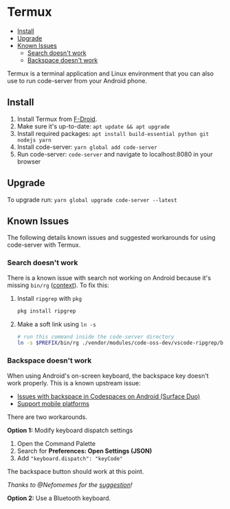 <!-- START doctoc generated TOC please keep comment here to allow auto update -->
<!-- DON'T EDIT THIS SECTION, INSTEAD RE-RUN doctoc TO UPDATE -->
# Termux

- [Install](#install)
- [Upgrade](#upgrade)
- [Known Issues](#known-issues)
  - [Search doesn't work](#search-doesnt-work)
  - [Backspace doesn't work](#backspace-doesnt-work)

<!-- END doctoc generated TOC please keep comment here to allow auto update -->

Termux is a terminal application and Linux environment that you can also use to
run code-server from your Android phone.

## Install

1. Install Termux from [F-Droid](https://f-droid.org/en/packages/com.termux/).
1. Make sure it's up-to-date: `apt update && apt upgrade`
1. Install required packages: `apt install build-essential python git nodejs yarn`
1. Install code-server: `yarn global add code-server`
1. Run code-server: `code-server` and navigate to localhost:8080 in your browser

## Upgrade

To upgrade run: `yarn global upgrade code-server --latest`

## Known Issues

The following details known issues and suggested workarounds for using
code-server with Termux.

### Search doesn't work

There is a known issue with search not working on Android because it's missing
`bin/rg` ([context](https://github.com/cdr/code-server/issues/1730#issuecomment-721515979)). To fix this:

1. Install `ripgrep` with `pkg`

   ```sh
   pkg install ripgrep
   ```

1. Make a soft link using `ln -s`

   ```sh
   # run this command inside the code-server directory
   ln -s $PREFIX/bin/rg ./vendor/modules/code-oss-dev/vscode-ripgrep/bin/rg
   ```

### Backspace doesn't work

When using Android's on-screen keyboard, the backspace key doesn't work
properly. This is a known upstream issue:

- [Issues with backspace in Codespaces on Android (Surface Duo)](https://github.com/microsoft/vscode/issues/107602)
- [Support mobile platforms](https://github.com/xtermjs/xterm.js/issues/1101)

There are two workarounds.

**Option 1:** Modify keyboard dispatch settings

1. Open the Command Palette
2. Search for **Preferences: Open Settings (JSON)**
3. Add `"keyboard.dispatch": "keyCode"`

The backspace button should work at this point.

_Thanks to @Nefomemes for the [suggestion](https://github.com/cdr/code-server/issues/1141#issuecomment-789463707)!_

**Option 2:** Use a Bluetooth keyboard.
